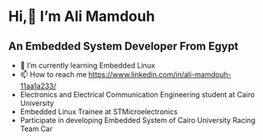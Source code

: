  # Hi,👋 I’m Ali Mamdouh 
 ## An Embedded System Developer From Egypt
- 🌱 I’m currently learning Embedded Linux
- 📫 How to reach me https://www.linkedin.com/in/ali-mamdouh-11aa1a233/
- Electronics and Electrical Communication Engineering student at Cairo University
- Embedded Linux Trainee at STMicroelectronics
- Participate in developing Embedded System of Cairo University Racing Team Car

<!---
AliMamdouh2025/AliMamdouh2025 is a ✨ special ✨ repository because its `README.md` (this file) appears on your GitHub profile.
You can click the Preview link to take a look at your changes.
--->
